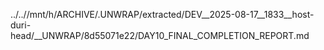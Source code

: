 ../..//mnt/h/ARCHIVE/.UNWRAP/extracted/DEV__2025-08-17__1833__host-duri-head/__UNWRAP/8d55071e22/DAY10_FINAL_COMPLETION_REPORT.md